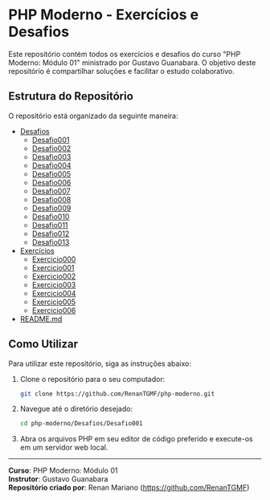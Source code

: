 # PHP Moderno - Exercícios e Desafios

Este repositório contém todos os exercícios e desafios do curso "PHP Moderno: Módulo 01" ministrado por Gustavo Guanabara. O objetivo deste repositório é compartilhar soluções e facilitar o estudo colaborativo.

## Estrutura do Repositório

O repositório está organizado da seguinte maneira:

- [Desafios](https://github.com/RenanTGMF/php-moderno/tree/main/Desafios)
  - [Desafio001](https://github.com/RenanTGMF/php-moderno/tree/main/Desafios/Desafio001)
  - [Desafio002](https://github.com/RenanTGMF/php-moderno/tree/main/Desafios/Desafio002)
  - [Desafio003](https://github.com/RenanTGMF/php-moderno/tree/main/Desafios/Desafio003)
  - [Desafio004](https://github.com/RenanTGMF/php-moderno/tree/main/Desafios/Desafio004)
  - [Desafio005](https://github.com/RenanTGMF/php-moderno/tree/main/Desafios/Desafio005)
  - [Desafio006](https://github.com/RenanTGMF/php-moderno/tree/main/Desafios/Desafio006)
  - [Desafio007](https://github.com/RenanTGMF/php-moderno/tree/main/Desafios/Desafio007)
  - [Desafio008](https://github.com/RenanTGMF/php-moderno/tree/main/Desafios/Desafio008)
  - [Desafio009](https://github.com/RenanTGMF/php-moderno/tree/main/Desafios/Desafio009)
  - [Desafio010](https://github.com/RenanTGMF/php-moderno/tree/main/Desafios/Desafio010)
  - [Desafio011](https://github.com/RenanTGMF/php-moderno/tree/main/Desafios/Desafio011)
  - [Desafio012](https://github.com/RenanTGMF/php-moderno/tree/main/Desafios/Desafio012)
  - [Desafio013](https://github.com/RenanTGMF/php-moderno/tree/main/Desafios/Desafio013)
- [Exercícios](https://github.com/RenanTGMF/php-moderno/tree/main/Exercicios)
  - [Exercicio000](https://github.com/RenanTGMF/php-moderno/tree/main/Exercicios/Exercicio000)
  - [Exercicio001](https://github.com/RenanTGMF/php-moderno/tree/main/Exercicios/Exercicio001)
  - [Exercicio002](https://github.com/RenanTGMF/php-moderno/tree/main/Exercicios/Exercicio002)
  - [Exercicio003](https://github.com/RenanTGMF/php-moderno/tree/main/Exercicios/Exercicio003)
  - [Exercicio004](https://github.com/RenanTGMF/php-moderno/tree/main/Exercicios/Exercicio004)
  - [Exercicio005](https://github.com/RenanTGMF/php-moderno/tree/main/Exercicios/Exercicio005)
  - [Exercicio006](https://github.com/RenanTGMF/php-moderno/tree/main/Exercicios/Exercicio006)
- [README.md](https://github.com/RenanTGMF/php-moderno/blob/main/README.md)



## Como Utilizar

Para utilizar este repositório, siga as instruções abaixo:

1. Clone o repositório para o seu computador:
    ```bash
    git clone https://github.com/RenanTGMF/php-moderno.git
    ```

2. Navegue até o diretório desejado:
    ```bash
    cd php-moderno/Desafios/Desafio001
    ```

3. Abra os arquivos PHP em seu editor de código preferido e execute-os em um servidor web local.

---

**Curso**: PHP Moderno: Módulo 01  
**Instrutor**: Gustavo Guanabara  
**Repositório criado por**: Renan Mariano (https://github.com/RenanTGMF)